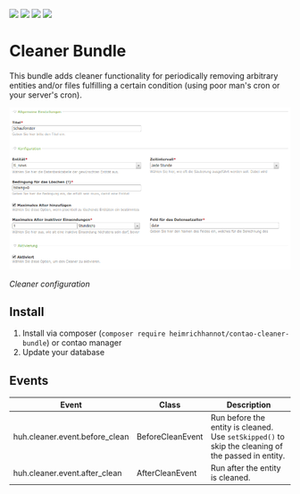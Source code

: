 ![](https://img.shields.io/packagist/v/heimrichhannot/contao-cleaner-bundle.svg)
![](https://img.shields.io/packagist/dt/heimrichhannot/contao-cleaner-bundle.svg)
[![](https://img.shields.io/travis/heimrichhannot/contao-cleaner-bundle/master.svg)](https://travis-ci.org/heimrichhannot/contao-cleaner-bundle/)
[![](https://img.shields.io/coveralls/heimrichhannot/contao-cleaner-bundle/master.svg)](https://coveralls.io/github/heimrichhannot/contao-cleaner-bundle)

# Cleaner Bundle

This bundle adds cleaner functionality for periodically removing arbitrary entities and/or files fulfilling a certain
condition (using poor man's cron or your server's cron).

![alt Archive](docs/screenshot.png)

*Cleaner configuration*

## Install

1. Install via composer (`composer require heimrichhannot/contao-cleaner-bundle`) or contao manager
1. Update your database

## Events

Event                                              | Class | Description
-------------------------------------------------- | ----- | -----------
huh.cleaner.event.before_clean                     | BeforeCleanEvent | Run before the entity is cleaned. Use `setSkipped()` to skip the cleaning of the passed in entity.
huh.cleaner.event.after_clean                     | AfterCleanEvent | Run after the entity is cleaned.
